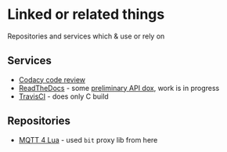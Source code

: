 # Linked or related things

Repositories and services which & use or rely on

## Services

*   [Codacy code review](https://app.codacy.com/project/dzavalishin/mqtt_udp/dashboard)
*   [ReadTheDocs](https://readthedocs.org/dashboard/mqtt-udp/subprojects/) - some [preliminary API dox](https://mqtt-udp.readthedocs.io/en/latest/), work is in progress
*   [TravisCI](https://travis-ci.org/dzavalishin/mqtt_udp) - does only C build

## Repositories

*   [MQTT 4 Lua](https://github.com/xHasKx/luamqtt) - used `bit` proxy lib from here
